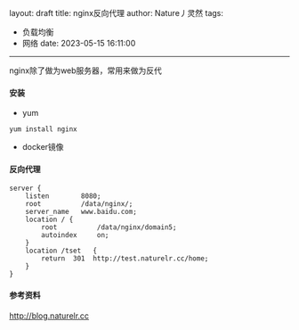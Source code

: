 layout: draft
title: nginx反向代理
author: Nature丿灵然
tags:
  - 负载均衡
  - 网络
date: 2023-05-15 16:11:00
---
nginx除了做为web服务器，常用来做为反代

<!--more-->

#### 安装

- yum

```shell
yum install nginx
```

- docker镜像

#### 反向代理

```nginx
server {
    listen        8080;
    root          /data/nginx/;
    server_name   www.baidu.com;
    location / {
        root          /data/nginx/domain5;
        autoindex     on;
    }
    location /tset   {
        return  301  http://test.naturelr.cc/home;
    }
}
```

#### 参考资料

<http://blog.naturelr.cc>
